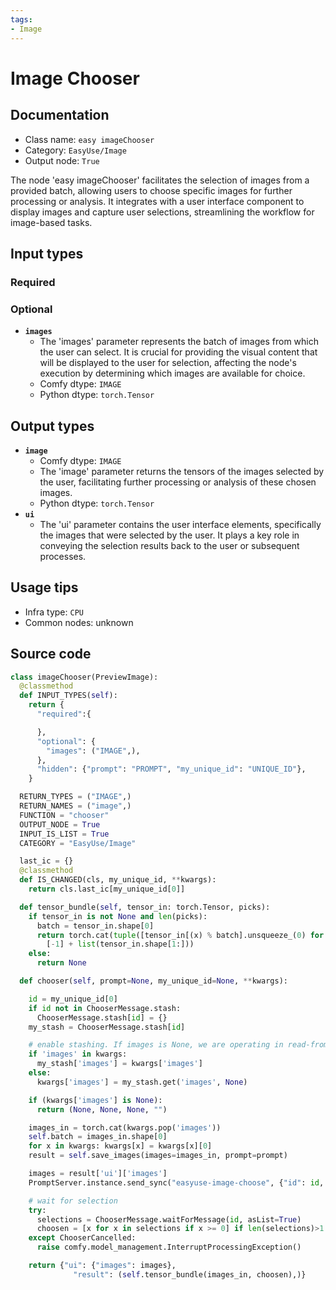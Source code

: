 ```yaml
---
tags:
- Image
---
```


# Image Chooser
## Documentation
- Class name: `easy imageChooser`
- Category: `EasyUse/Image`
- Output node: `True`

The node 'easy imageChooser' facilitates the selection of images from a provided batch, allowing users to choose specific images for further processing or analysis. It integrates with a user interface component to display images and capture user selections, streamlining the workflow for image-based tasks.
## Input types
### Required
### Optional
- **`images`**
    - The 'images' parameter represents the batch of images from which the user can select. It is crucial for providing the visual content that will be displayed to the user for selection, affecting the node's execution by determining which images are available for choice.
    - Comfy dtype: `IMAGE`
    - Python dtype: `torch.Tensor`
## Output types
- **`image`**
    - Comfy dtype: `IMAGE`
    - The 'image' parameter returns the tensors of the images selected by the user, facilitating further processing or analysis of these chosen images.
    - Python dtype: `torch.Tensor`
- **`ui`**
    - The 'ui' parameter contains the user interface elements, specifically the images that were selected by the user. It plays a key role in conveying the selection results back to the user or subsequent processes.
## Usage tips
- Infra type: `CPU`
- Common nodes: unknown


## Source code
```python
class imageChooser(PreviewImage):
  @classmethod
  def INPUT_TYPES(self):
    return {
      "required":{

      },
      "optional": {
        "images": ("IMAGE",),
      },
      "hidden": {"prompt": "PROMPT", "my_unique_id": "UNIQUE_ID"},
    }

  RETURN_TYPES = ("IMAGE",)
  RETURN_NAMES = ("image",)
  FUNCTION = "chooser"
  OUTPUT_NODE = True
  INPUT_IS_LIST = True
  CATEGORY = "EasyUse/Image"

  last_ic = {}
  @classmethod
  def IS_CHANGED(cls, my_unique_id, **kwargs):
    return cls.last_ic[my_unique_id[0]]

  def tensor_bundle(self, tensor_in: torch.Tensor, picks):
    if tensor_in is not None and len(picks):
      batch = tensor_in.shape[0]
      return torch.cat(tuple([tensor_in[(x) % batch].unsqueeze_(0) for x in picks])).reshape(
        [-1] + list(tensor_in.shape[1:]))
    else:
      return None

  def chooser(self, prompt=None, my_unique_id=None, **kwargs):

    id = my_unique_id[0]
    if id not in ChooserMessage.stash:
      ChooserMessage.stash[id] = {}
    my_stash = ChooserMessage.stash[id]

    # enable stashing. If images is None, we are operating in read-from-stash mode
    if 'images' in kwargs:
      my_stash['images'] = kwargs['images']
    else:
      kwargs['images'] = my_stash.get('images', None)

    if (kwargs['images'] is None):
      return (None, None, None, "")

    images_in = torch.cat(kwargs.pop('images'))
    self.batch = images_in.shape[0]
    for x in kwargs: kwargs[x] = kwargs[x][0]
    result = self.save_images(images=images_in, prompt=prompt)

    images = result['ui']['images']
    PromptServer.instance.send_sync("easyuse-image-choose", {"id": id, "urls": images})

    # wait for selection
    try:
      selections = ChooserMessage.waitForMessage(id, asList=True)
      choosen = [x for x in selections if x >= 0] if len(selections)>1 else [0]
    except ChooserCancelled:
      raise comfy.model_management.InterruptProcessingException()

    return {"ui": {"images": images},
              "result": (self.tensor_bundle(images_in, choosen),)}

```
